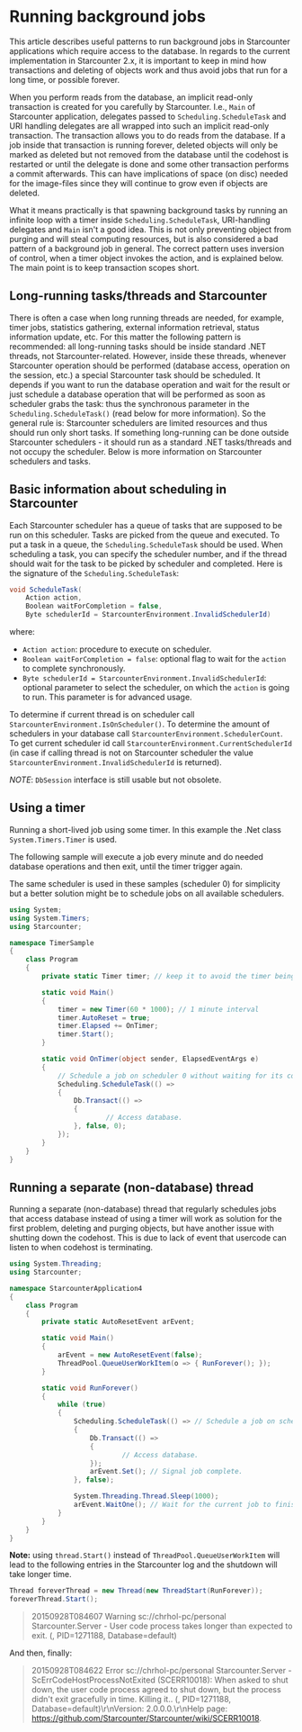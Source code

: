 # Running background jobs

This article describes useful patterns to run background jobs in Starcounter applications which require access to the database. In regards to the current implementation in Starcounter 2.x, it is important to keep in mind how transactions and deleting of objects work and thus avoid jobs that run for a long time, or possible forever.

When you perform reads from the database, an implicit read-only transaction is created for you carefully by Starcounter. I.e., ```Main``` of Starcounter application, delegates passed to ```Scheduling.ScheduleTask``` and URI handling delegates are all wrapped into such an implicit read-only transaction. The transaction allows you to do reads from the database. If a job inside that transaction is running forever, deleted objects will only be marked as deleted but not removed from the database until the codehost is restarted or until the delegate is done and some other transaction performs a commit afterwards. This can have implications of space (on disc) needed for the image-files since they will continue to grow even if objects are deleted.

What it means practically is that spawning background tasks by running an infinite loop with a timer inside ```Scheduling.ScheduleTask```, URI-handling delegates and ```Main``` isn't a good idea. This is not only preventing object from purging and will steal computing resources, but is also considered a bad pattern of a background job in general. The correct pattern uses inversion of control, when a timer object invokes the action, and is explained below. The main point is to keep transaction scopes short.

## Long-running tasks/threads and Starcounter

There is often a case when long running threads are needed, for example, timer jobs, statistics gathering, external information retrieval, status information update, etc. For this matter the following pattern is recommended: all long-running tasks should be inside standard .NET threads, not Starcounter-related. However, inside these threads, whenever Starcounter operation should be performed (database access, operation on the session, etc.) a special Starcounter task should be scheduled. It depends if you want to run the database operation and wait for the result or just schedule a database operation that will be performed as soon as scheduler grabs the task: thus the synchronous parameter in the `Scheduling.ScheduleTask()` (read below for more information). So the general rule is: Starcounter schedulers are limited resources and thus should run only short tasks. If something long-running can be done outside Starcounter schedulers - it should run as a standard .NET tasks/threads and not occupy the scheduler. Below is more information on Starcounter schedulers and tasks.

## Basic information about scheduling in Starcounter

Each Starcounter scheduler has a queue of tasks that are supposed to be run on this scheduler. Tasks are picked from the queue and executed. To put a task in a queue, the `Scheduling.ScheduleTask` should be used. When scheduling a task, you can specify the scheduler number, and if the thread should wait for the task to be picked by scheduler and completed. Here is the signature of the `Scheduling.ScheduleTask`:

```csharp
void ScheduleTask(
	Action action,
	Boolean waitForCompletion = false,
	Byte schedulerId = StarcounterEnvironment.InvalidSchedulerId)
```
where:
* `Action action`: procedure to execute on scheduler.
* `Boolean waitForCompletion = false`: optional flag to wait for the `action` to complete synchronously.
* `Byte schedulerId = StarcounterEnvironment.InvalidSchedulerId`: optional parameter to select the scheduler, on which the `action` is going to run. This parameter is for advanced usage.

To determine if current thread is on scheduler call `StarcounterEnvironment.IsOnScheduler()`. To determine the amount of schedulers in your database call `StarcounterEnvironment.SchedulerCount`. To get current scheduler id call `StarcounterEnvironment.CurrentSchedulerId` (in case if calling thread is not on Starcounter scheduler the value `StarcounterEnvironment.InvalidSchedulerId` is returned).

*NOTE*: `DbSession` interface is still usable but not obsolete.

## Using a timer

Running a short-lived job using some timer. In this example the .Net class `System.Timers.Timer` is used.

The following sample will execute a job every minute and do needed database operations and then exit, until the timer trigger again.

The same scheduler is used in these samples (scheduler 0) for simplicity but a better solution might be to schedule jobs on all available schedulers.

```csharp
using System;
using System.Timers;
using Starcounter;

namespace TimerSample
{
	class Program
	{
		private static Timer timer; // keep it to avoid the timer being GC:ed

		static void Main()
		{
			timer = new Timer(60 * 1000); // 1 minute interval
			timer.AutoReset = true;
			timer.Elapsed += OnTimer;
			timer.Start();
		}

		static void OnTimer(object sender, ElapsedEventArgs e)
		{
			// Schedule a job on scheduler 0 without waiting for its completion.
			Scheduling.ScheduleTask(() =>
			{
				Db.Transact(() =>
				{
						// Access database.
				}, false, 0);
			});
		}
	}
}
```

## Running a separate (non-database) thread

Running a separate (non-database) thread that regularly schedules jobs that access database instead of using a timer will work as solution for the first problem, deleting and purging objects, but have another issue with shutting down the codehost. This is due to lack of event that usercode can listen to when codehost is terminating.

```cs
using System.Threading;
using Starcounter;

namespace StarcounterApplication4
{
	class Program
	{
		private static AutoResetEvent arEvent;

		static void Main()
		{
			arEvent = new AutoResetEvent(false);
			ThreadPool.QueueUserWorkItem(o => { RunForever(); });
		}

		static void RunForever()
		{
			while (true)
			{
				Scheduling.ScheduleTask(() => // Schedule a job on scheduler 0
				{
					Db.Transact(() =>
					{
							// Access database.
					});
					arEvent.Set(); // Signal job complete.
				}, false);

				System.Threading.Thread.Sleep(1000);
				arEvent.WaitOne(); // Wait for the current job to finish
			}
		}
	}
}
```

**Note:** using `thread.Start()` instead of `ThreadPool.QueueUserWorkItem` will lead to the following entries in the Starcounter log and the shutdown will take longer time.

```cs
Thread foreverThread = new Thread(new ThreadStart(RunForever));
foreverThread.Start();
```

> 20150928T084607 Warning sc://chrhol-pc/personal Starcounter.Server - User code process takes longer than expected to exit. (, PID=1271188, Database=default)

And then, finally:

> 20150928T084622 Error sc://chrhol-pc/personal Starcounter.Server - ScErrCodeHostProcessNotExited (SCERR10018): When asked to shut down, the user code process agreed to shut down, but the process didn't exit gracefully in time. Killing it.. (, PID=1271188, Database=default)\r\nVersion: 2.0.0.0.\r\nHelp page: https://github.com/Starcounter/Starcounter/wiki/SCERR10018.
